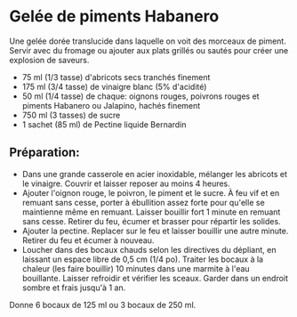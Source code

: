# Gelée de piments Habanero

Une gelée dorée translucide dans laquelle on voit des morceaux de piment. Servir avec du fromage ou ajouter aux plats grillés ou sautés pour créer une explosion de saveurs.

- 75 ml (1/3 tasse) d'abricots secs tranchés finement
- 175 ml (3/4 tasse) de vinaigre blanc (5% d'acidité)
- 50 ml (1/4 tasse) de chaque: oignons rouges, poivrons rouges et piments Habanero ou Jalapino, hachés finement
- 750 ml (3 tasses) de sucre
- 1 sachet (85 ml) de Pectine liquide Bernardin

## Préparation:

- Dans une grande casserole en acier inoxidable, mélanger les abricots et le vinaigre. Couvrir et laisser reposer au moins 4 heures.
- Ajouter l'oignon rouge, le poivron, le piment et le sucre. À feu vif et en remuant sans cesse, porter à ébullition assez forte pour qu'elle se maintienne même en remuant. Laisser bouillir fort 1 minute en remuant sans cesse. Retirer du feu, écumer et brasser pour répartir les solides. 
- Ajouter la pectine. Replacer sur le feu et laisser bouillir une autre minute. Retirer du feu et écumer à nouveau.
- Loucher dans des bocaux chauds selon les directives du dépliant, en laissant un espace libre de 0,5 cm (1/4 po). Traiter les bocaux à la chaleur (les faire bouillir) 10 minutes dans une marmite à l'eau bouillante. Laisser refroidir et vérifier les sceaux. Garder dans un endroit sombre et frais jusqu'à 1 an.

Donne 6 bocaux de 125 ml ou 3 bocaux de 250 ml.
